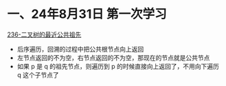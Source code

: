 # 一、24年8月31日 第一次学习
[236-二叉树的最近公共祖先](https://leetcode.cn/problems/lowest-common-ancestor-of-a-binary-tree/?envType=study-plan-v2&envId=top-interview-150)

- 后序遍历，回溯的过程中把公共根节点向上返回
- 左节点返回的不为空，右节点返回的不为空，那现在的节点就是公共节点
- 如果 p 是 q 的祖先节点，则遍历到 p 的时候直接向上返回了，不用向下遍历 q 这个子节点了